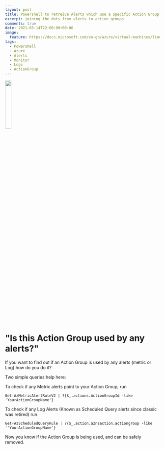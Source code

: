 ```yaml
---
layout: post
title: Powershell to retreive Alerts which use a specific Action Group
excerpt: joining the dots from alerts to action groups
comments: true
date: 2021-05-14T22:00:00+00:00
image:
  feature: https://docs.microsoft.com/en-gb/azure/virtual-machines/linux/media/index/logo_powershell.svg
tags: 
  - Powershell
  - Azure
  - Alerts
  - Monitor
  - Logs
  - ActionGroup
---
```

<img src="https://docs.microsoft.com/en-gb/azure/virtual-machines/linux/media/index/logo_powershell.svg" height="20%" width="20%">

<H1>"Is this Action Group used by any alerts?"</H1>
If you want to find out if an Action Group is used by any alerts (metric or Log) how do you do it?

Two simple queries help here:

To check if any Metric alerts point to your Action Group, run
```
Get-AzMetricAlertRuleV2 | ?{$_.actions.ActionGroupId -like 'YourActionGroupName'}
```

To check if any Log Alerts (Known as Scheduled Query alerts since classic was retired)
run
```
Get-AzScheduledQueryRule | ?{$_.action.aznsaction.actiongroup -like ''YourActionGroupName'}
```

Now you know if the Action Group is being used, and can be safely removed.


